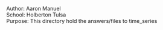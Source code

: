 Author: Aaron Manuel<br/>
School: Holberton Tulsa<br/>
Purpose: This directory hold the answers/files to time_series<br/>
